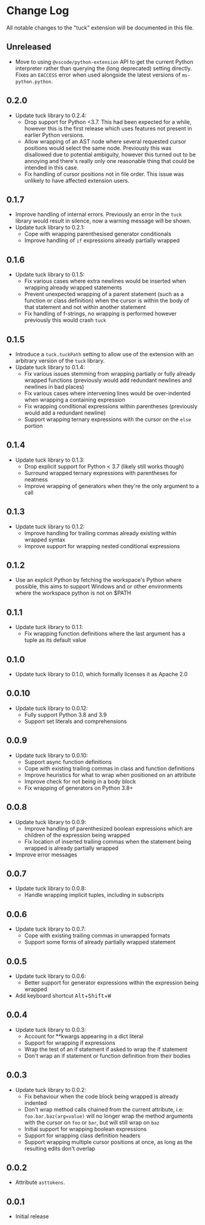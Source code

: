 # Change Log

All notable changes to the "tuck" extension will be documented in this file.

## Unreleased

- Move to using `@vscode/python-extension` API to get the current Python
  interpreter rather than querying the (long deprecated) setting directly.
  Fixes an `EACCESS` error when used alongside the latest versions of
  `ms-python.python`.

## 0.2.0

- Update tuck library to 0.2.4:
  - Drop support for Python <3.7. This had been expected for a while, however
    this is the first release which uses features not present in earlier Python
    versions.
  - Allow wrapping of an AST node where several requested cursor positions would
    select the same node. Previously this was disallowed due to potential
    ambiguity, however this turned out to be annoying and there's really only
    one reasonable thing that could be intended in this case.
  - Fix handling of cursor positions not in file order. This issue was unlikely
    to have affected extension users.

## 0.1.7

- Improve handling of internal errors. Previously an error in the `tuck` library
  would result in silence, now a warning message will be shown.
- Update tuck library to 0.2.1:
  - Cope with wrapping parenthesised generator conditionals
  - Improve handling of `if` expressions already partially wrapped

## 0.1.6

- Update tuck library to 0.1.5:
  - Fix various cases where extra newlines would be inserted when wrapping
    already wrapped statements
  - Prevent unexpected wrapping of a parent statement (such as a function or
    class definition) when the cursor is within the body of that statement and
    not within another statement
  - Fix handling of f-strings, no wrapping is performed however previously this
    would crash `tuck`

## 0.1.5

- Introduce a `tuck.tuckPath` setting to allow use of the extension with an
  arbitrary version of the `tuck` library.
- Update tuck library to 0.1.4:
  - Fix various issues stemming from wrapping partially or fully already wrapped
    functions (previously would add redundant newlines and newlines in bad places)
  - Fix various cases where intervening lines would be over-indented when
    wrapping a containing expression
  - Fix wrapping conditional expressions within parentheses (previously would
    add a redundant newline)
  - Support wrapping ternary expressions with the cursor on the `else` portion

## 0.1.4

- Update tuck library to 0.1.3:
  - Drop explicit support for Python < 3.7 (likely still works though)
  - Surround wrapped ternary expressions with parentheses for neatness
  - Improve wrapping of generators when they're the only argument to a call

## 0.1.3

- Update tuck library to 0.1.2:
  - Improve handling for trailing commas already existing within wrapped syntax
  - Improve support for wrapping nested conditional expressions

## 0.1.2

- Use an explicit Python by fetching the workspace's Python where possible, this
  aims to support Windows and or other environments where the workspace python
  is not on $PATH

## 0.1.1

- Update tuck library to 0.1.1:
  - Fix wrapping function definitions where the last argument has a tuple as its
    default value

## 0.1.0

- Update tuck library to 0.1.0, which formally licenses it as Apache 2.0

## 0.0.10

- Update tuck library to 0.0.12:
  - Fully support Python 3.8 and 3.9
  - Support set literals and comprehensions

## 0.0.9

- Update tuck library to 0.0.10:
  - Support async function definitions
  - Cope with existing trailing commas in class and function definitions
  - Improve heuristics for what to wrap when positioned on an attribute
  - Improve check for not being in a body block
  - Fix wrapping of generators on Python 3.8+

## 0.0.8

- Update tuck library to 0.0.9:
  - Improve handling of parenthesized boolean expressions which are children of
    the expression being wrapped
  - Fix location of inserted trailing commas when the statement being wrapped is
    already partially wrapped
- Improve error messages

## 0.0.7

- Update tuck library to 0.0.8:
  - Handle wrapping implicit tuples, including in subscripts

## 0.0.6

- Update tuck library to 0.0.7:
  - Cope with existing trailing commas in unwrapped formats
  - Support some forms of already partially wrapped statement

## 0.0.5

- Update tuck library to 0.0.6:
  - Better support for generator expressions within the expression being wrapped
- Add keyboard shortcut <kbd>Alt</kbd>+<kbd>Shift</kbd>+<kbd>W</kbd>

## 0.0.4

- Update tuck library to 0.0.3:
  - Account for **kwargs appearing in a dict literal
  - Support for wrapping if expressions
  - Wrap the test of an if statement if asked to wrap the if statement
  - Don't wrap an if statement or function definition from their bodies

## 0.0.3

- Update tuck library to 0.0.2:
  - Fix behaviour when the code block being wrapped is already indented
  - Don't wrap method calls chained from the current attribute, i.e:
    `foo.bar.baz(arg=value)` will no longer wrap the method arguments with the
    cursor on `foo` or `bar`, but will still wrap on `baz`
  - Initial support for wrapping boolean expressions
  - Support for wrapping class definition headers
  - Support wrapping multiple cursor positions at once, as long as the resulting
    edits don't overlap

## 0.0.2

- Attribute `asttokens`.

## 0.0.1

- Initial release
